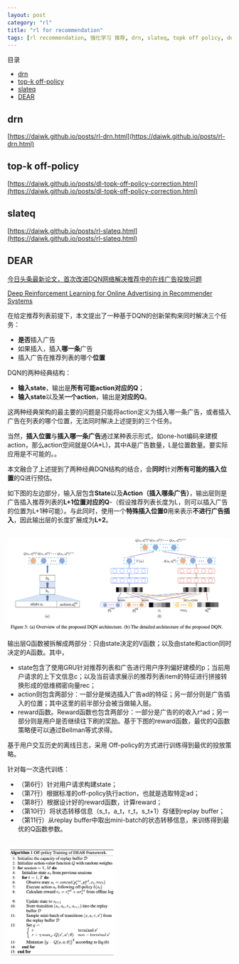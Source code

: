 ```yaml
---
layout: post
category: "rl"
title: "rl for recommendation"
tags: [rl recommendation, 强化学习 推荐, drn, slateq, topk off policy, dear, ]
---
```


目录

<!-- TOC -->

- [drn](#drn)
- [top-k off-policy](#top-k-off-policy)
- [slateq](#slateq)
- [DEAR](#dear)

<!-- /TOC -->

## drn

[https://daiwk.github.io/posts/rl-drn.html](https://daiwk.github.io/posts/rl-drn.html)

## top-k off-policy

[https://daiwk.github.io/posts/dl-topk-off-policy-correction.html](https://daiwk.github.io/posts/dl-topk-off-policy-correction.html)

## slateq

[https://daiwk.github.io/posts/rl-slateq.html](https://daiwk.github.io/posts/rl-slateq.html)

## DEAR

[今日头条最新论文，首次改进DQN网络解决推荐中的在线广告投放问题](https://zhuanlan.zhihu.com/p/85417314)

[Deep Reinforcement Learning for Online Advertising in Recommender Systems](https://arxiv.org/abs/1909.03602)

在给定推荐列表前提下，本文提出了一种基于DQN的创新架构来同时解决三个任务：

+ **是否**插入广告
+ 如果插入，插入**哪一条**广告
+ 插入广告在推荐列表的哪个**位置**

DQN的两种经典结构：

+ **输入state**，输出是**所有可能action对应的Q**；
+ **输入state**以及某**一个action**，输出是**对应的Q**。

这两种经典架构的最主要的问题是只能将action定义为插入哪一条广告，或者插入广告在列表的哪个位置，无法同时解决上述提到的三个任务。

当然，**插入位置**与**插入哪一条广告**通过某种表示形式，如one-hot编码来建模action，那么action空间就是O(A\*L)，其中A是广告数量，L是位置数量。要实际应用是不可能的。。

本文融合了上述提到了两种经典DQN结构的结合，会**同时**针对**所有可能的插入位置**的Q进行预估。

如下图的左边部分，输入层包含**State**以及**Action（插入哪条广告）**，输出层则是广告插入推荐列表的**L+1位置对应的Q**-（假设推荐列表长度为L，则可以插入广告的位置为L+1种可能）。与此同时，使用一个**特殊插入位置0**用来表示**不进行广告插入**，因此输出层的长度扩展成为**L+2**。

<html>
<br/>
<img src='../assets/dear-arch.png' style='max-height: 250px'/>
<br/>
</html>

输出层Q函数被拆解成两部分：只由state决定的V函数；以及由state和action同时决定的A函数。其中，

+ state包含了使用GRU针对推荐列表和广告进行用户序列偏好建模的p；当前用户请求的上下文信息c；以及当前请求展示的推荐列表item的特征进行拼接转换形成的低维稠密向量rec；
+ action则包含两部分：一部分是候选插入广告ad的特征；另一部分则是广告插入的位置；其中这里的前半部分会被当做输入层。
+ reward函数。Reward函数也包含两部分：一部分是广告的的收入r^ad；另一部分则是用户是否继续往下刷的奖励。基于下图的reward函数，最优的Q函数策略便可以通过Bellman等式求得。


基于用户交互历史的离线日志，采用 Off-policy的方式进行训练得到最优的投放策略。


针对每一次迭代训练：

+ （第6行）针对用户请求构建state；
+ （第7行）根据标准的off-policy执行action，也就是选取特定ad；
+ （第8行）根据设计好的reward函数，计算reward；
+ （第10行）将状态转移信息（s_t，a_t，r_t，s_t+1）存储到replay buffer；
+ （第11行）从replay buffer中取出mini-batch的状态转移信息，来训练得到最优的Q函数参数。

<html>
<br/>
<img src='../assets/off-policy-dear.png' style='max-height: 250px'/>
<br/>
</html>